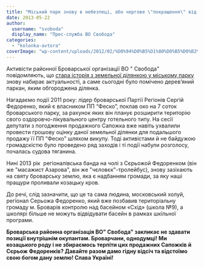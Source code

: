 ```yaml
---
title: "Міський парк знову в небезпеці, або чергове \"покращення\" від Сергія Федоренка"
date: 2013-05-22
author: 
  username: "svoboda"
  display_name: "Прес-служба ВО Свобода"
categories: 
  - "kolonka-avtora"
coverImage: "wp-content/uploads/2012/02/%D0%94%D0%B5%D1%80%D0%B5%D0%B2%D0%B0-%D0%B2-%D0%9F%D0%B0%D1%80%D0%BA%D1%83-%D0%9F%D0%B5%D1%80%D0%B5%D0%BC%D0%BE%D0%B3%D0%B0.jpg"
---
```


Активісти районної Броварської організації ВО " Свобода" повідомляють, що [стара історія з земельної ділянкою у міському парку](https://mpz.brovary.org/park-peremoga-u-nebezpeci/) знову набирає актуальності, а саме сьогодні було помічено дерев’яний паркан, яким обгороджена ділянка.

Нагадаємо події 2011 року: лідер броварської Партії Регіонів Сергій Федоренко, який є власником ПП “Феско”, поклав око на 7 соток броварського парку, за рахунок яких він планує розширити територію свого оздоровчо-лікувального центру готельного типу. На сесії депутати з погодження продажного Сапожка вже навіть ухвалили провести грошову оцінку даної земельної ділянки для подальшого продажу її ПП “Феско” шляхом викупу. Тоді активістами й не байдужою громадскістю було проведено ряд заходів і ті події набули розголосу, почалась судова тяганина.

Нині 2013 рік  регіоналівська банда на чолі з Сєрьожой Федоренком (він же "масажист Азарова", він же "чєловєк"-тролейбус), знову зазіхають на святу броварську землю, яка є надбанням громади, за яку наші пращури проливали козацьку кров.

До речі, слід зазначити, що це та сама людина, московський холуй, регіонал Серьожа Федоренко, який вже позбавив територіальну громаду м. Броварів контролю над басейном «Схід» (школа №9), а школярі більше не можуть відвідувати басейн в рамках шкільної програми.

**Броварська районна організація ВО" Свобода" закликає не здавати позиції внутрішнім окупантам. Броварчани, однодумці! Ми козацького роду і не збираємось терпіти цих продажних Сапожків й Сєрьож Федоренків? Давайте разом дамо гідну відсіч та відстоїмо свою богом дану землю! Слава Україні!**
